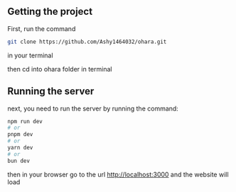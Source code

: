 ## Getting the project

First, run the command
```bash
git clone https://github.com/Ashy1464032/ohara.git
```

in your terminal

then cd into ohara folder in terminal

## Running the server

next, you need to run the server by running the command:

```bash
npm run dev
# or
pnpm dev
# or
yarn dev
# or
bun dev
```
then in your browser go to the url [http://localhost:3000](http://localhost:3000) and the website will load